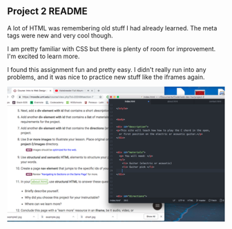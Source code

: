 ## Project 2 README

A lot of HTML was remembering old stuff I had already learned. The meta tags were new and very cool though.

I am pretty familiar with CSS but there is plenty of room for improvement. I'm excited to learn more.

I found this assignment fun and pretty easy. I didn't really run into any problems, and it was nice to practice new stuff like the iframes again.

![project 2 screenshot](./images/SSproject2.png)
